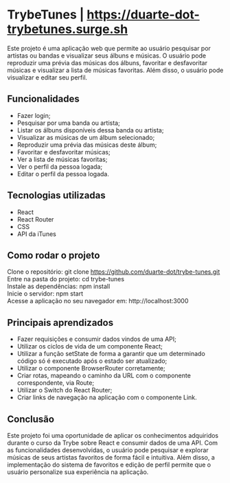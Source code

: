 # TrybeTunes | https://duarte-dot-trybetunes.surge.sh

Este projeto é uma aplicação web que permite ao usuário pesquisar por artistas ou bandas e visualizar seus álbuns e músicas. O usuário pode reproduzir uma prévia das músicas dos álbuns, favoritar e desfavoritar músicas e visualizar a lista de músicas favoritas. Além disso, o usuário pode visualizar e editar seu perfil.

## Funcionalidades

<ul>
  <li>Fazer login;</li>
  <li>Pesquisar por uma banda ou artista;</li>
  <li>Listar os álbuns disponíveis dessa banda ou artista;</li>
  <li>Visualizar as músicas de um álbum selecionado;</li>
  <li>Reproduzir uma prévia das músicas deste álbum;</li>
  <li>Favoritar e desfavoritar músicas;</li>
  <li>Ver a lista de músicas favoritas;</li>
  <li>Ver o perfil da pessoa logada;</li>
  <li>Editar o perfil da pessoa logada.</li>
</ul>

## Tecnologias utilizadas

<ul>
  <li>React</li>
  <li>React Router</li>
  <li>CSS</li>
  <li>API da iTunes</li>
</ul>

## Como rodar o projeto

Clone o repositório: git clone https://github.com/duarte-dot/trybe-tunes.git <br/>
Entre na pasta do projeto: cd trybe-tunes <br/>
Instale as dependências: npm install <br/>
Inicie o servidor: npm start <br/>
Acesse a aplicação no seu navegador em: http://localhost:3000 <br/>

## Principais aprendizados

<ul>
  <li>Fazer requisições e consumir dados vindos de uma API;</li>
  <li>Utilizar os ciclos de vida de um componente React;</li>
  <li>Utilizar a função setState de forma a garantir que um determinado código só é executado após o estado ser atualizado;</li>
  <li>Utilizar o componente BrowserRouter corretamente;</li>
  <li>Criar rotas, mapeando o caminho da URL com o componente correspondente, via Route;</li>
  <li>Utilizar o Switch do React Router;</li>
  <li>Criar links de navegação na aplicação com o componente Link.</li>
</ul>

## Conclusão

Este projeto foi uma oportunidade de aplicar os conhecimentos adquiridos durante o curso da Trybe sobre React e consumir dados de uma API. Com as funcionalidades desenvolvidas, o usuário pode pesquisar e explorar músicas de seus artistas favoritos de forma fácil e intuitiva. Além disso, a implementação do sistema de favoritos e edição de perfil permite que o usuário personalize sua experiência na aplicação.

